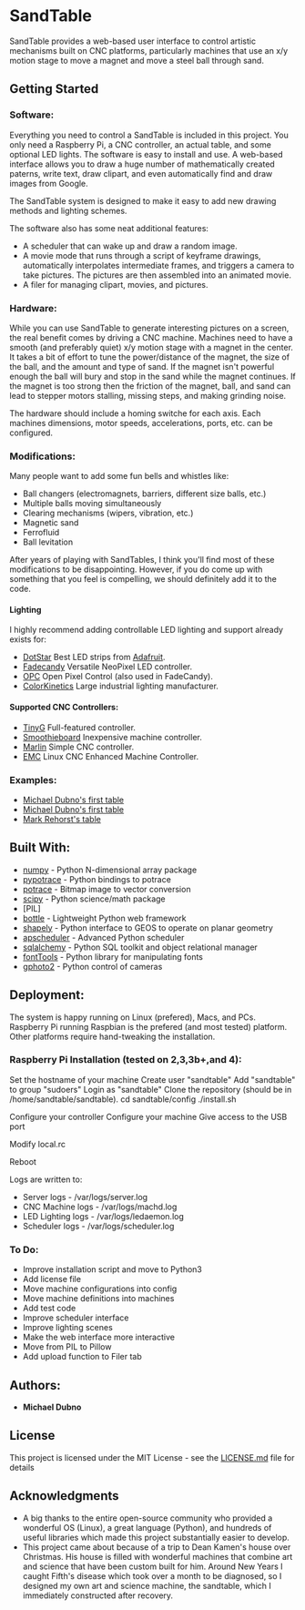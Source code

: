 # SandTable

SandTable provides a web-based user interface to control artistic mechanisms built on CNC platforms, particularly machines that use an x/y motion stage to move a magnet and move a steel ball through sand.

## Getting Started

### Software:
Everything you need to control a SandTable is included in this project. You only need a Raspberry Pi, a CNC controller, an actual table, and some optional LED lights. The software is easy to install and use.  A web-based interface allows you to draw a huge number of mathematically created paterns, write text, draw clipart, and even automatically find and draw images from Google.

The SandTable system is designed to make it easy to add new drawing methods and lighting schemes.

The software also has some neat additional features:
* A scheduler that can wake up and draw a random image.
* A movie mode that runs through a script of keyframe drawings, automatically interpolates intermediate frames, and triggers a camera to take pictures. The pictures are then assembled into an animated movie.
* A filer for managing clipart, movies, and pictures.

### Hardware:
While you can use SandTable to generate interesting pictures on a screen, the real benefit comes by driving a CNC machine. Machines need to have a smooth (and preferably quiet) x/y motion stage with a magnet in the center. It takes a bit of effort to tune the power/distance of the magnet, the size of the ball, and the amount and type of sand. If the magnet isn't powerful enough the ball will bury and stop in the sand while the magnet continues.  If the magnet is too strong then the friction of the magnet, ball, and sand can lead to stepper motors stalling, missing steps, and making grinding noise.

The hardware should include a homing switche for each axis.  Each machines dimensions, motor speeds, accelerations, ports, etc. can be configured.

### Modifications:
Many people want to add some fun bells and whistles like:
* Ball changers (electromagnets, barriers, different size balls, etc.)
* Multiple balls moving simultaneously
* Clearing mechanisms (wipers, vibration, etc.)
* Magnetic sand
* Ferrofluid
* Ball levitation

After years of playing with SandTables, I think you'll find most of these modifications to be disappointing. However, if you do come up with something that you feel is compelling, we should definitely add it to the code.

#### Lighting
I highly recommend adding controllable LED lighting and support already exists for:
* [DotStar](https://learn.adafruit.com/adafruit-dotstar-leds/overvie://learn.adafruit.com/adafruit-dotstar-leds/overview) Best LED strips from [Adafruit](https://www.adafruit.com/category/885).
* [Fadecandy](https://github.com/scanlime/fadecandy) Versatile NeoPixel LED controller.
* [OPC](http://openpixelcontrol.org/) Open Pixel Control (also used in FadeCandy).
* [ColorKinetics](https://www.colorkinetics.com/global) Large industrial lighting manufacturer.

#### Supported CNC Controllers:
* [TinyG](https://synthetos.myshopify.com/products/tinyg) Full-featured controller.
* [Smoothieboard](http://smoothieware.org/smoothieboard) Inexpensive machine controller.
* [Marlin](https://github.com/MarlinFirmware/Marlin) Simple CNC controller.
* [EMC](http://linuxcnc.org/) Linux CNC Enhanced Machine Controller.

### Examples:
* [Michael Dubno's first table](https://makezine.com/2009/08/10/new-york-city-sand-table-project/)
* [Michael Dubno's first table](http://www.atelier-automatik.com/sandtable.html)
* [Mark Rehorst's table](https://drmrehorst.blogspot.com/2018/10/a-3d-printed-sand-table-spice-must-flow.html)

## Built With:
* [numpy](https://numpy.org/) - Python N-dimensional array package
* [pypotrace](https://pypi.org/project/pypotrace/) - Python bindings to potrace
* [potrace](http://potrace.sourceforge.net/) - Bitmap image to vector conversion
* [scipy](https://www.scipy.org/) - Python science/math package
* [PIL]
* [bottle](http://bottlepy.org/docs/dev/) - Lightweight Python web framework
* [shapely](https://pypi.org/project/Shapely/) - Python interface to GEOS to operate on planar geometry
* [apscheduler](https://apscheduler.readthedocs.io/en/latest/) - Advanced Python scheduler
* [sqlalchemy](https://www.sqlalchemy.org/) - Python SQL toolkit and object relational manager
* [fontTools](https://github.com/fonttools/fonttools) - Python library for manipulating fonts
* [gphoto2](https://github.com/jim-easterbrook/python-gphoto2) - Python control of cameras

## Deployment:

The system is happy running on Linux (prefered), Macs, and PCs.  Raspberry Pi running Raspbian is the prefered (and most tested) platform. Other platforms require hand-tweaking the installation.

### Raspberry Pi Installation (tested on 2,3,3b+,and 4):
Set the hostname of your machine
Create user "sandtable"
Add "sandtable" to group "sudoers"
Login as "sandtable"
Clone the repository (should be in /home/sandtable/sandtable).
cd sandtable/config
./install.sh

Configure your controller
Configure your machine
Give access to the USB port

Modify local.rc

Reboot

Logs are written to:
* Server logs - /var/logs/server.log
* CNC Machine logs - /var/logs/machd.log
* LED Lighting logs - /var/logs/ledaemon.log
* Scheduler logs - /var/logs/scheduler.log

### To Do:
* Improve installation script and move to Python3
* Add license file
* Move machine configurations into config
* Move machine definitions into machines
* Add test code
* Improve scheduler interface
* Improve lighting scenes
* Make the web interface more interactive
* Move from PIL to Pillow
* Add upload function to Filer tab

## Authors:

* **Michael Dubno**

## License

This project is licensed under the MIT License - see the [LICENSE.md](LICENSE.md) file for details

## Acknowledgments

* A big thanks to the entire open-source community who provided a wonderful OS (Linux), a great language (Python), and hundreds of useful libraries which made this project substantially easier to develop.
* This project came about because of a trip to Dean Kamen's house over Christmas. His house is filled with wonderful machines that combine art and science that have been custom built for him. Around New Years I caught Fifth's disease which took over a month to be diagnosed, so I designed my own art and science machine, the sandtable, which I immediately constructed after recovery.
